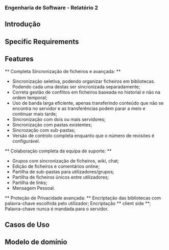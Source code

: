 ### **Engenharia de Software - Relatório 2**

## **Introdução**

## **Specific Requirements**

## **Features**

** Completa Sincronização de ficheiros e avançada: **
- Sincronização seletiva, podendo organizar ficheiros em bibliotecas. Podendo cada uma destas ser sincronizada separadamente;
- Correta gestão de conflitos em ficheiros baseada no historial e não na ordem temporal;
- Uso de banda larga eficiente, apenas transferindo conteúdo que não se encontra no servidor e as transferências podem parar a meio e  continuar mais tarde;
- Sincronização com dois ou mais servidores;
- Sincronização com pastas existentes;
- Sincrozação com sub-pastas;
- Versão de controlo completa enquanto que o número de revisões é configurável.

** Colaboração completa da equipa de suporte: **
- Grupos com sincronização de ficheiros, wiki, chat;
- Edição de ficheiros e comentários online;
- Partilha de sub-pastas para utilizadores/grupos;
- Partilha de ficheiros únicos entre utilizadores;
- Partilha de links;
- Mensagem Pessoal.

** Proteção de Privacidade avançada: **
Encriptação das bibliotecas com palavra-chave escolhida pelo utilizador;
Encriptação ** client side **;
Palavra-chave nunca é mandada para o servidor.

## **Casos de Uso**

## **Modelo de domínio**
